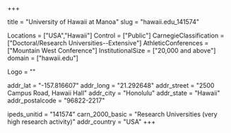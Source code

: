 
+++

title = "University of Hawaii at Manoa"
slug = "hawaii.edu_141574"

Locations = ["USA","Hawaii"]
Control = ["Public"]
CarnegieClassification = ["Doctoral/Research Universities--Extensive"]
AthleticConferences = ["Mountain West Conference"]
InstitutionalSize = ["20,000 and above"]
domain = ["hawaii.edu"]

Logo = ""

addr_lat = "-157.816607"
addr_long = "21.292648"
addr_street = "2500 Campus Road, Hawaii Hall"
addr_city = "Honolulu"
addr_state = "Hawaii"
addr_postalcode = "96822-2217"

ipeds_unitid = "141574"
carn_2000_basic = "Research Universities (very high research activity)"
addr_country = "USA"
+++
    
